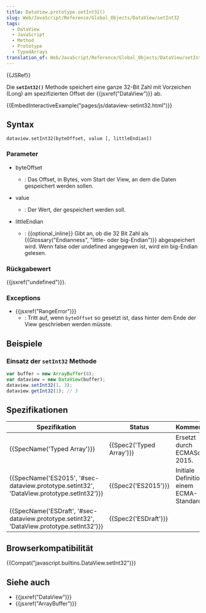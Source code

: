 ```yaml
---
title: DataView.prototype.setInt32()
slug: Web/JavaScript/Reference/Global_Objects/DataView/setInt32
tags:
  - DataView
  - JavaScript
  - Method
  - Prototype
  - TypedArrays
translation_of: Web/JavaScript/Reference/Global_Objects/DataView/setInt32
---
```

{{JSRef}}

Die **`setInt32()`** Methode speichert eine ganze 32-Bit Zahl mit Vorzeichen (Long) am spezifizierten Offset der {{jsxref("DataView")}} ab.

{{EmbedInteractiveExample("pages/js/dataview-setint32.html")}}

## Syntax

    dataview.setInt32(byteOffset, value [, littleEndian])

### Parameter

- byteOffset
  - : Das Offset, in Bytes, vom Start der View, an dem die Daten gespeichert werden sollen.

- value
  - : Der Wert, der gespeichert werden soll.

- littleEndian
  - : {{optional_inline}} Gibt an, ob die 32 Bit Zahl als {{Glossary("Endianness", "little- oder big-Endian")}} abgespeichert wird. Wenn false oder undefined angegewen ist, wird ein big-Endian gelesen.

### Rückgabewert

{{jsxref("undefined")}}.

### Exceptions

- {{jsxref("RangeError")}}
  - : Tritt auf, wenn `byteOffset` so gesetzt ist, dass hinter dem Ende der View geschrieben werden müsste.

## Beispiele

### Einsatz der `setInt32` Methode

```js
var buffer = new ArrayBuffer(8);
var dataview = new DataView(buffer);
dataview.setInt32(1, 3);
dataview.getInt32(1); // 3
```

## Spezifikationen

| Spezifikation                                                                                                            | Status                           | Kommentar                                   |
| ------------------------------------------------------------------------------------------------------------------------ | -------------------------------- | ------------------------------------------- |
| {{SpecName('Typed Array')}}                                                                                     | {{Spec2('Typed Array')}} | Ersetzt durch ECMAScript 2015.              |
| {{SpecName('ES2015', '#sec-dataview.prototype.setint32', 'DataView.prototype.setInt32')}} | {{Spec2('ES2015')}}         | Initiale Definition in einem ECMA-Standard. |
| {{SpecName('ESDraft', '#sec-dataview.prototype.setint32', 'DataView.prototype.setInt32')}} | {{Spec2('ESDraft')}}     |                                             |

## Browserkompatibilität

{{Compat("javascript.builtins.DataView.setInt32")}}

## Siehe auch

- {{jsxref("DataView")}}
- {{jsxref("ArrayBuffer")}}
